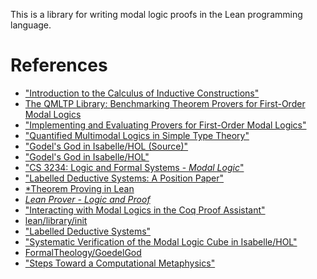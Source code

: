 This is a library for writing modal logic proofs in the Lean programming
language.

# References
- ["Introduction to the Calculus of Inductive Constructions"](https://hal.inria.fr/hal-01094195/file/CIC.pdf)
- [The QMLTP Library: Benchmarking Theorem Provers for First-Order Modal Logics](http://www.iltp.de/qmltp/)
- ["Implementing and Evaluating Provers for First-Order Modal Logics"](https://page.mi.fu-berlin.de/cbenzmueller/papers/C34.pdf)
- ["Quantified Multimodal Logics in Simple Type Theory"](https://arxiv.org/abs/0905.2435)
- ["Godel's God in Isabelle/HOL (Source)"](https://www.isa-afp.org/entries/GoedelGod.shtml)
- ["Godel's God in Isabelle/HOL"](https://pdfs.semanticscholar.org/1405/8ca810f6180c25183a936316aea0b4098e88.pdf)
- ["CS 3234: Logic and Formal Systems - *Modal Logic*"](http://www.comp.nus.edu.sg/~cs3234/notes/Modal_Logic.pdf)
- ["Labelled Deductive Systems: A Position Paper"](https://projecteuclid.org/download/pdf_1/euclid.lnl/1235423708)
- [*Theorem Proving in Lean](https://leanprover.github.io/theorem_proving_in_lean/theorem_proving_in_lean.pdf)
- [*Lean Prover - Logic and Proof*](https://leanprover.github.io/logic_and_proof/logic_and_proof.pdf)
- ["Interacting with Modal Logics in the Coq Proof Assistant"](http://page.mi.fu-berlin.de/cbenzmueller/papers/C44.pdf)
- [lean/library/init](https://github.com/leanprover/lean/tree/master/library/init)
- ["Labelled Deductive Systems"](http://profs.scienze.univr.it/~vigano/events/lds-unilog05.pdf)
- ["Systematic Verification of the Modal Logic Cube in Isabelle/HOL"](https://arxiv.org/pdf/1507.08717.pdf)
- [FormalTheology/GoedelGod](https://github.com/FormalTheology/GoedelGod)
- ["Steps Toward a Computational Metaphysics"](http://mally.stanford.edu/Papers/computation.pdf)
